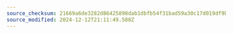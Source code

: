 ```yaml
---
source_checksum: 21669a6de3282d86425898dab1dbfb54f31bad59a30c17d019df9b7fdfb694b3
source_modified: 2024-12-12T21:11:49.588Z
---
```


